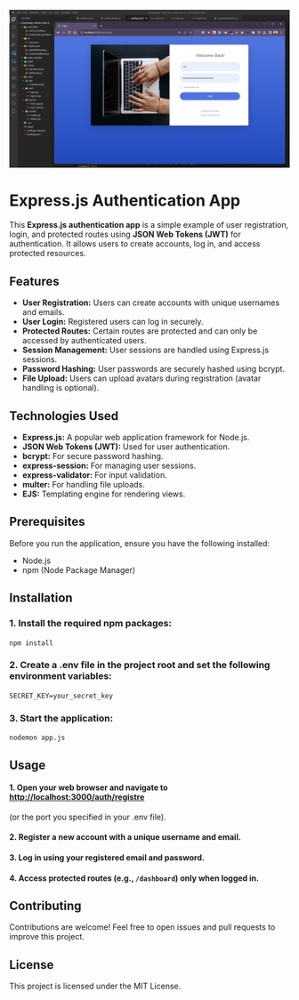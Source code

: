 ![alt text](https://github.com/Gitzak/login-basic-express-js-json-ui/blob/main/Screenshot%202023-09-06%20215857.png)
# **Express.js Authentication App**

This **Express.js authentication app** is a simple example of user registration, login, and protected routes using **JSON Web Tokens (JWT)** for authentication. It allows users to create accounts, log in, and access protected resources.

## **Features**

- **User Registration:** Users can create accounts with unique usernames and emails.
- **User Login:** Registered users can log in securely.
- **Protected Routes:** Certain routes are protected and can only be accessed by authenticated users.
- **Session Management:** User sessions are handled using Express.js sessions.
- **Password Hashing:** User passwords are securely hashed using bcrypt.
- **File Upload:** Users can upload avatars during registration (avatar handling is optional).

## **Technologies Used**

- **Express.js:** A popular web application framework for Node.js.
- **JSON Web Tokens (JWT):** Used for user authentication.
- **bcrypt:** For secure password hashing.
- **express-session:** For managing user sessions.
- **express-validator:** For input validation.
- **multer:** For handling file uploads.
- **EJS:** Templating engine for rendering views.

## **Prerequisites**

Before you run the application, ensure you have the following installed:

- Node.js
- npm (Node Package Manager)

## **Installation**

### 1. Install the required npm packages:

```
npm install
```

### 2. Create a .env file in the project root and set the following environment variables:

```
SECRET_KEY=your_secret_key
```

### 3. Start the application:

```
nodemon app.js
```

## **Usage**
#### 1. Open your web browser and navigate to [http://localhost:3000/auth/registre](http://localhost:3000/auth/registre)
(or the port you specified in your .env file).

#### 2. Register a new account with a unique username and email.

#### 3. Log in using your registered email and password.

#### 4. Access protected routes (e.g., `/dashboard`) only when logged in.

## Contributing

Contributions are welcome! Feel free to open issues and pull requests to improve this project.

## License

This project is licensed under the MIT License.
